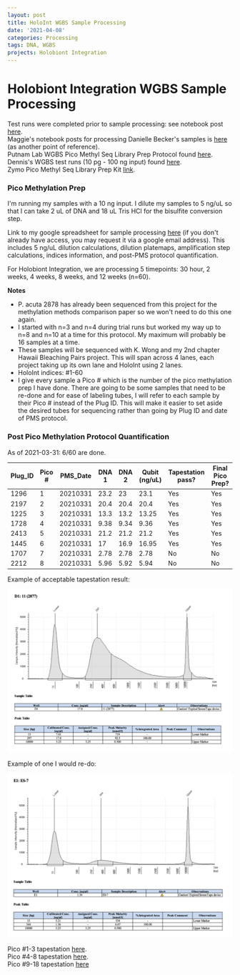 ```yaml
---
layout: post
title: HoloInt WGBS Sample Processing
date: '2021-04-08'
categories: Processing
tags: DNA, WGBS
projects: Holobiont Integration
---
```


# Holobiont Integration WGBS Sample Processing

Test runs were completed prior to sample processing: see notebook post [here](https://github.com/emmastrand/EmmaStrand_Notebook/blob/master/_posts/2020-10-21-WGBS-Pico-Methyl-Seq-Test-Run.md).    
Maggie's notebook posts for processing Danielle Becker's samples is [here](https://github.com/meschedl/MESPutnam_Open_Lab_Notebook/blob/master/_posts/2020-09-24-Danielle-WGBS.md) (as another point of reference).    
Putnam Lab WGBS Pico Methyl Seq Library Prep Protocol found [here](https://github.com/meschedl/MESPutnam_Open_Lab_Notebook/blob/master/_posts/2020-09-18-WGBS-PMS-protocol.md).  
Dennis's WGBS test runs (10 pg - 100 ng input) found [here](https://github.com/dconetta/DAC_Putnam_Lab_Notebook/blob/master/_posts/2019-08-15-PMS-Input-Conc-Tests.md).  
Zymo Pico Methyl Seq Library Prep Kit [link](https://www.zymoresearch.com/products/pico-methyl-seq-library-prep-kit).

### Pico Methylation Prep
I'm running my samples with a 10 ng input. I dilute my samples to 5 ng/uL so that I can take 2 uL of DNA and 18 uL Tris HCl for the bisulfite conversion step.   

Link to my google spreadsheet for sample processing [here](https://docs.google.com/spreadsheets/d/1lWT0KRO5x9RFflYMF9Jnk5lsGCo0k3_A98ZsyKd4kks/edit#gid=978992575) (if you don't already have access, you may request it via a google email address). This includes 5 ng/uL dilution calculations, dilution platemaps, amplification step calculations, indices information, and post-PMS protocol quantification.

For Holobiont Integration, we are processing 5 timepoints: 30 hour, 2 weeks, 4 weeks, 8 weeks, and 12 weeks (n=60).

**Notes**  
- P. acuta 2878 has already been sequenced from this project for the methylation methods comparison paper so we won't need to do this one again.  
- I started with n=3 and n=4 during trial runs but worked my way up to n=8 and n=10 at a time for this protocol. My maximum will probably be 16 samples at a time.  
- These samples will be sequenced with K. Wong and my 2nd chapter Hawaii Bleaching Pairs project. This will span across 4 lanes, each project taking up its own lane and HoloInt using 2 lanes.  
- HoloInt indices: #1-60  
- I give every sample a Pico # which is the number of the pico methylation prep I have done. There are going to be some samples that need to be re-done and for ease of labeling tubes, I will refer to each sample by their Pico # instead of the Plug ID. This will make it easier to set aside the desired tubes for sequencing rather than going by Plug ID and date of PMS protocol.

### Post Pico Methylation Protocol Quantification

As of 2021-03-31: 6/60 are done.

| Plug_ID 	| Pico # 	| PMS_Date 	| DNA 1 	| DNA 2 	| Qubit (ng/uL) 	| Tapestation pass? 	| Final Pico Prep? 	|
|---------	|--------	|----------	|-------	|-------	|---------------	|-------------------	|------------------	|
| 1296    	| 1      	| 20210331 	| 23.2  	| 23    	| 23.1          	| Yes               	| Yes              	|
| 2197    	| 2      	| 20210331 	| 20.4  	| 20.4  	| 20.4          	| Yes               	| Yes              	|
| 1225    	| 3      	| 20210331 	| 13.3  	| 13.2  	| 13.25         	| Yes               	| Yes              	|
| 1728    	| 4      	| 20210331 	| 9.38  	| 9.34  	| 9.36          	| Yes               	| Yes              	|
| 2413    	| 5      	| 20210331 	| 21.2  	| 21.2  	| 21.2          	| Yes               	| Yes              	|
| 1445    	| 6      	| 20210331 	| 17    	| 16.9  	| 16.95         	| Yes               	| Yes              	|
| 1707    	| 7      	| 20210331 	| 2.78  	| 2.78  	| 2.78          	| No                	| No               	|
| 2212    	| 8      	| 20210331 	| 5.96  	| 5.92  	| 5.94          	| No                	| No               	|

Example of acceptable tapestation result:  

![goodtape](https://github.com/emmastrand/EmmaStrand_Notebook/blob/master/images/WGBS-good-tapestation.png?raw=true)

Example of one I would re-do:  

![badtape](https://github.com/emmastrand/EmmaStrand_Notebook/blob/master/images/WGBS-bad-tapestation.png?raw=true)

Pico #1-3 tapestation [here](https://github.com/emmastrand/EmmaStrand_Notebook/blob/master/TapeStation/2021-04-01%20-%2015.23.20.pdf).  
Pico #4-8 tapestation [here](https://github.com/emmastrand/EmmaStrand_Notebook/blob/master/TapeStation/2021-04-01%20-%2015.49.25.pdf).  
Pico #9-18 tapestation [here](https://github.com/emmastrand/EmmaStrand_Notebook/blob/master/TapeStation/2021-04-06%20-%2015.16.45.pdf)
